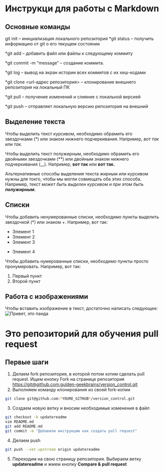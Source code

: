 # Инструкци для работы с Markdown
## Основные команды

git init – инициализация локального репозитория
*git status – получить информацию от git о его текущем состоянии

*git add – добавить файл или файлы к следующему коммиту

*git commit -m “message” – создание коммита.

*git log – вывод на экран истории всех коммитов с их хеш-кодами

*git clone <url-адрес репозитория> – клонирование внешнего репозитория на
локальный ПК

*git pull – получение изменений и слияние с локальной версией

*git push – отправляет локальную версию репозитория на внешний


## Выделение текста
Чтобы выделить текст курсивом, необходимо обрамить его звездочками (*) или знаком нижнего подчеркивания. Например, *вот так* или _так._

Чтобы выделить текст полужирным, необходимо обрамить его двойными звездочками (**) или двойным знаком нижнего подчеркивания (__). Например, **вот так** или __вот так.__

Альтернативные способы выделения текста жирным или курсивом нужны для токго, чтобы мы могли совмещать оба этих способа. Например, _текст может быть выделен курсивом и при этом быть **полужирным.**_


## Списки

Чтобы добавить ненумерованные списки, необходимо пункты выделить звездочкой (*) или знаком +.
Например, вот так:
* Элемент 1
* Элемент 2
* Элемент 3
+ Элемент 4


Чтобы добавить нумерованные списки, необходимо пункты просто пронумеровать.
Например, вот так:
1. Первый пункт
2. Второй пункт

## Работа с изображениями

Чтобы вставить изображение в текст, достаточно написать следующее:
![Привет, это панда](panda.jpg)

# Это репозиторий для обучения pull request

## Первые шаги

1. Делаем fork репозитория, в которой потом хотим сделать pull request. Ищем кнопку Fork на странице репозитория <https://git@github.com:gulden-geekbrains/version_control.git>
2. Выполняем команду клонирования из своей fork-копии
```sh
git clone git@github.com:*YOURE_GITHUB*/version_control.git
```
3. Создаем новую ветку и вносим необходимые изменения в файл
```sh
git checkout -b updatereadme
vim README.md
git add README.md
git commit -m "Добавили инструкцию как создать pull request"
```
4. Делаем push  
```sh
git push --set-upstream origin updatereadme
```
5. Переходим на свою страницу репозитория. Выбираем ветку **updatereadme** и жмем кнопку **Compare & pull request**